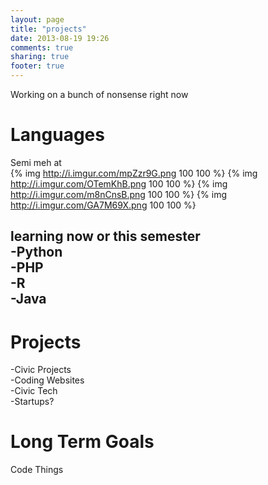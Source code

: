 ```yaml
---
layout: page
title: "projects"
date: 2013-08-19 19:26
comments: true
sharing: true
footer: true
---
```



Working on a bunch of nonsense right now


Languages
===========
Semi meh at  
{% img  http://i.imgur.com/mpZzr9G.png 100 100  %}
{% img  http://i.imgur.com/OTemKhB.png 100 100  %}
{% img  http://i.imgur.com/m8nCnsB.png 100 100  %}
{% img  http://i.imgur.com/GA7M69X.png 100 100  %}

learning now or this semester   
-Python  
-PHP  
-R  
-Java   
--------
Projects
============= 
-Civic Projects 	
-Coding Websites 	
-Civic Tech 	
-Startups? 	

Long Term Goals
==============
Code Things